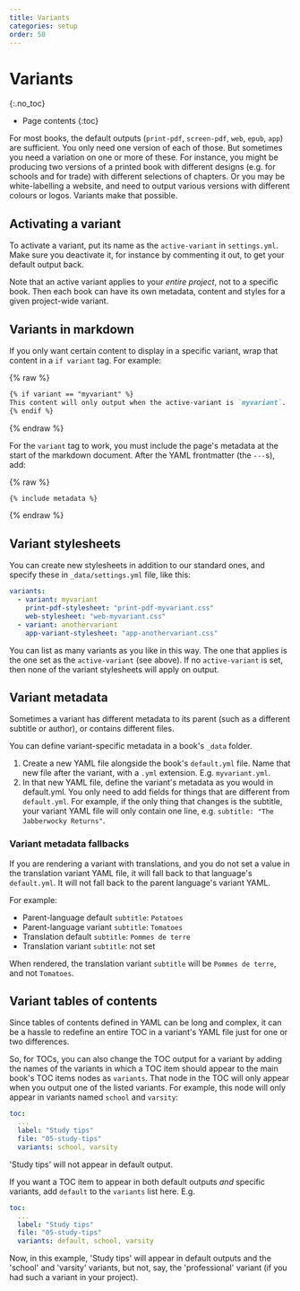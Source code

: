 ```yaml
---
title: Variants
categories: setup
order: 50
---
```


# Variants
{:.no_toc}

* Page contents
{:toc}

For most books, the default outputs (`print-pdf`, `screen-pdf`, `web`, `epub`, `app`) are sufficient. You only need one version of each of those. But sometimes you need a variation on one or more of these. For instance, you might be producing two versions of a printed book with different designs (e.g. for schools and for trade) with different selections of chapters. Or you may be white-labelling a website, and need to output various versions with different colours or logos. Variants make that possible.

## Activating a variant

To activate a variant, put its name as the `active-variant` in `settings.yml`. Make sure you deactivate it, for instance by commenting it out, to get your default output back.

Note that an active variant applies to your *entire project*, not to a specific book. Then each book can have its own metadata, content and styles for a given project-wide variant.

## Variants in markdown

If you only want certain content to display in a specific variant, wrap that content in a `if variant` tag. For example:

{% raw %}
```md
{% if variant == "myvariant" %}
This content will only output when the active-variant is `myvariant`.
{% endif %}
```
{% endraw %}

For the `variant` tag to work, you must include the page's metadata at the start of the markdown document. After the YAML frontmatter (the `---`s), add:

{% raw %}
```md
{% include metadata %}
```
{% endraw %}

## Variant stylesheets

You can create new stylesheets in addition to our standard ones, and specify these in `_data/settings.yml` file, like this:

``` yaml
variants:
  - variant: myvariant
    print-pdf-stylesheet: "print-pdf-myvariant.css"
    web-stylesheet: "web-myvariant.css"
  - variant: anothervariant
    app-variant-stylesheet: "app-anothervariant.css"
```

You can list as many variants as you like in this way. The one that applies is the one set as the `active-variant` (see above). If no `active-variant` is set, then none of the variant stylesheets will apply on output.

## Variant metadata

Sometimes a variant has different metadata to its parent (such as a different subtitle or author), or contains different files.

You can define variant-specific metadata in a book's `_data` folder.

1. Create a new YAML file alongside the book's `default.yml` file. Name that new file after the variant, with a `.yml` extension. E.g. `myvariant.yml`.
2. In that new YAML file, define the variant's metadata as you would in default.yml. You only need to add fields for things that are different from `default.yml`. For example, if the only thing that changes is the subtitle, your variant YAML file will only contain one line, e.g. `subtitle: "The Jabberwocky Returns"`.

### Variant metadata fallbacks

If you are rendering a variant with translations, and you do not set a value in the translation variant YAML file, it will fall back to that language's `default.yml`. It will not fall back to the parent language's variant YAML.

For example:

- Parent-language default `subtitle`: `Potatoes`
- Parent-language variant `subtitle`: `Tomatoes`
- Translation default `subtitle`: `Pommes de terre`
- Translation variant `subtitle`: not set

When rendered, the translation variant `subtitle` will be `Pommes de terre`, and not `Tomatoes`.

## Variant tables of contents

Since tables of contents defined in YAML can be long and complex, it can be a hassle to redefine an entire TOC in a variant's YAML file just for one or two differences.

So, for TOCs, you can also change the TOC output for a variant by adding the names of the variants in which a TOC item should appear to the main book's TOC items nodes as `variants`. That node in the TOC will only appear when you output one of the listed variants. For example, this node will only appear in variants named `school` and `varsity`:

``` yaml
toc:
  ...
  label: "Study tips"
  file: "05-study-tips"
  variants: school, varsity
```

'Study tips' will not appear in default output.

If you want a TOC item to appear in both default outputs *and* specific variants, add `default` to the `variants` list here. E.g.

``` yaml
toc:
  ...
  label: "Study tips"
  file: "05-study-tips"
  variants: default, school, varsity
```

Now, in this example, 'Study tips' will appear in default outputs and the 'school' and 'varsity' variants, but not, say, the 'professional' variant (if you had such a variant in your project).
